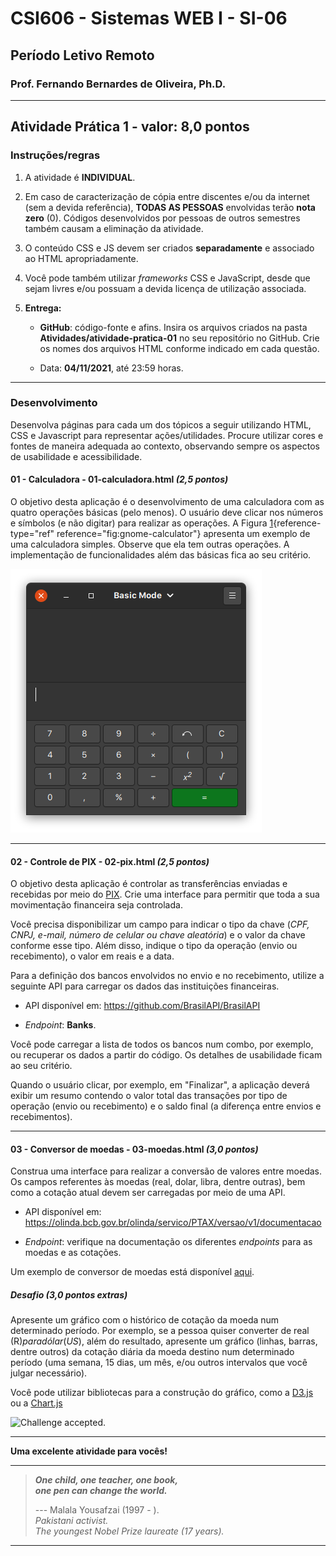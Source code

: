 # CSI606 - Sistemas WEB I - SI-06
## Período Letivo Remoto
### Prof. Fernando Bernardes de Oliveira, Ph.D.

---

## **Atividade Prática 1 - valor: 8,0 pontos**

### Instruções/regras

1.  A atividade é **INDIVIDUAL**.

2.  Em caso de caracterização de cópia entre discentes e/ou da internet
    (sem a devida referência), **TODAS AS PESSOAS** envolvidas terão
    **nota zero** (0). Códigos desenvolvidos por pessoas de outros
    semestres também causam a eliminação da atividade.

3.  O conteúdo CSS e JS devem ser criados **separadamente** e associado
    ao HTML apropriadamente.

4.  Você pode também utilizar *frameworks* CSS e JavaScript, desde que
    sejam livres e/ou possuam a devida licença de utilização associada.

5.  **Entrega:**

    - **GitHub**: código-fonte e afins. Insira os arquivos criados na pasta **Atividades/atividade-pratica-01** no seu repositório no GitHub. Crie os nomes dos arquivos HTML conforme indicado em cada questão.

    - Data: **04/11/2021**, até 23:59 horas.

---

### Desenvolvimento

Desenvolva páginas para cada um dos tópicos a seguir utilizando HTML, CSS e Javascript para representar ações/utilidades. Procure utilizar cores e fontes de maneira adequada ao contexto, observando sempre os aspectos de usabilidade e acessibilidade.

#### **01 - Calculadora - 01-calculadora.html** *(2,5 pontos)*

O objetivo desta aplicação é o desenvolvimento de uma calculadora com as quatro operações básicas (pelo menos). O usuário deve clicar nos números e símbolos (e não digitar) para realizar as operações. A Figura [1](#fig:gnome-calculator){reference-type="ref"
reference="fig:gnome-calculator"} apresenta um exemplo de uma
calculadora simples. Observe que ela tem outras operações. A
implementação de funcionalidades além das básicas fica ao seu critério.

![image](./img/calculadora-gnome-ubuntu.png)

---

#### **02 - Controle de PIX - 02-pix.html** *(2,5 pontos)*

O objetivo desta aplicação é controlar as transferências enviadas e
recebidas por meio do [PIX](https://www.bcb.gov.br/estabilidadefinanceira/pix). Crie uma
interface para permitir que toda a sua movimentação financeira seja
controlada.

Você precisa disponibilizar um campo para indicar o tipo da chave (*CPF,
CNPJ, e-mail, número de celular ou chave aleatória*) e o valor da chave
conforme esse tipo. Além disso, indique o tipo da operação (envio ou
recebimento), o valor em reais e a data.

Para a definição dos bancos envolvidos no envio e no recebimento,
utilize a seguinte API para carregar os dados das instituições
financeiras.

- API disponível em: <https://github.com/BrasilAPI/BrasilAPI>

- *Endpoint*: **Banks**.

Você pode carregar a lista de todos os bancos num combo, por exemplo, ou
recuperar os dados a partir do código. Os detalhes de usabilidade ficam
ao seu critério.

Quando o usuário clicar, por exemplo, em "Finalizar", a aplicação deverá
exibir um resumo contendo o valor total das transações por tipo de
operação (envio ou recebimento) e o saldo final (a diferença entre
envios e recebimentos).

---

#### **03 - Conversor de moedas - 03-moedas.html** *(3,0 pontos)*

Construa uma interface para realizar a conversão de valores entre moedas. Os campos referentes às moedas (real, dolar, libra, dentre outras), bem como a cotação atual devem ser carregadas por meio de uma API. 

- API disponível em: <https://olinda.bcb.gov.br/olinda/servico/PTAX/versao/v1/documentacao>

- *Endpoint*: verifique na documentação os diferentes *endpoints* para as moedas e as cotações.

Um exemplo de conversor de moedas está disponível [aqui](https://www.bcb.gov.br/conversao).


##### **Desafio** *(3,0 pontos extras)*

Apresente um gráfico com o histórico de cotação da moeda num determinado período. Por exemplo, se a pessoa quiser converter de real (R$) para dólar (US$), além do resultado, apresente um gráfico (linhas, barras, dentre outros) da cotação diária da moeda destino num determinado período (uma semana, 15 dias, um mês, e/ou outros intervalos que você julgar necessário).

Você pode utilizar bibliotecas para a construção do gráfico, como a [D3.js](https://d3js.org/) ou a [Chart.js](https://www.chartjs.org/)

![Challenge accepted.](https://media.giphy.com/media/l0MYARc0SccV4pERO/giphy.gif)

---

**Uma excelente atividade para vocês!**

---

> ***One child, one teacher, one book,***  
> ***one pen can change the world.***  
>  
> --- Malala Yousafzai (1997 - ).  
> *Pakistani activist.*  
> *The youngest Nobel Prize laureate (17 years).*  

---